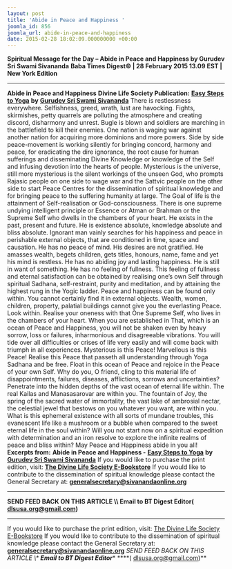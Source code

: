 ```yaml
---
layout: post
title: 'Abide in Peace and Happiness '
joomla_id: 856
joomla_url: abide-in-peace-and-happiness
date: 2015-02-28 18:02:09.000000000 +00:00
---
```

**Spiritual Message for the Day – Abide in Peace and Happiness by Gurudev Sri Swami Sivananda**
**Baba Times Digest© | 28 February 2015 13.09 EST | New York Edition**
* * *
**Abide in Peace and Happiness**
**Divine Life Society Publication:** [**Easy Steps to Yoga**](http://www.dlshq.org/books/es40.htm) **by** [**Gurudev Sri Swami Sivananda**](http://www.dlshq.org/saints/siva.htm)
There is restlessness everywhere. Selfishness, greed, wrath, lust are havocking. Fights, skirmishes, petty quarrels are polluting the atmosphere and creating discord, disharmony and unrest. Bugle is blown and soldiers are marching in the battlefield to kill their enemies. One nation is waging war against another nation for acquiring more dominions and more powers. Side by side peace-movement is working silently for bringing concord, harmony and peace, for eradicating the dire ignorance, the root cause for human sufferings and disseminating Divine Knowledge or knowledge of the Self and infusing devotion into the hearts of people. Mysterious is the universe, still more mysterious is the silent workings of the unseen God, who prompts Rajasic people on one side to wage war and the Sattvic people on the other side to start Peace Centres for the dissemination of spiritual knowledge and for bringing peace to the suffering humanity at large.
The Goal of life is the attainment of Self-realisation or God-consciousness. There is one supreme undying intelligent principle or Essence or Atman or Brahman or the Supreme Self who dwells in the chambers of your heart. He exists in the past, present and future. He is existence absolute, knowledge absolute and bliss absolute. Ignorant man vainly searches for his happiness and peace in perishable external objects, that are conditioned in time, space and causation. He has no peace of mind. His desires are not gratified. He amasses wealth, begets children, gets titles, honours, name, fame and yet his mind is restless. He has no abiding joy and lasting happiness. He is still in want of something. He has no feeling of fullness. This feeling of fullness and eternal satisfaction can be obtained by realising one’s own Self through spiritual Sadhana, self-restraint, purity and meditation, and by attaining the highest rung in the Yogic ladder.
Peace and happiness can be found only within. You cannot certainly find it in external objects. Wealth, women, children, property, palatial buildings cannot give you the everlasting Peace. Look within. Realise your oneness with that One Supreme Self, who lives in the chambers of your heart. When you are established in That, which is an ocean of Peace and Happiness, you will not be shaken even by heavy sorrow, loss or failures, inharmonious and disagreeable vibrations. You will tide over all difficulties or crises of life very easily and will come back with triumph in all experiences. Mysterious is this Peace! Marvellous is this Peace! Realise this Peace that passeth all understanding through Yoga Sadhana and be free. Float in this ocean of Peace and rejoice in the Peace of your own Self.
Why do you, O friend, cling to this material life of disappointments, failures, diseases, afflictions, sorrows and uncertainties? Penetrate into the hidden depths of the vast ocean of eternal life within. The real Kailas and Manasasarovar are within you. The fountain of Joy, the spring of the sacred water of immortality, the vast lake of ambrosial nectar, the celestial jewel that bestows on you whatever you want, are within you. What is this ephemeral existence with all sorts of mundane troubles, this evanescent life like a mushroom or a bubble when compared to the sweet eternal life in the soul within? Will you not start now on a spiritual expedition with determination and an iron resolve to explore the infinite realms of peace and bliss within?
May Peace and Happiness abide in you all!
**Excerpts from:**  **Abide in Peace and Happiness -** [**Easy Steps to Yoga**](http://www.dlshq.org/books/es40.htm) **by** [**Gurudev Sri Swami Sivananda**](http://www.dlshq.org/saints/siva.htm)
If you would like to purchase the print edition, visit: **[The Divine Life Society E-Bookstore](http://www.dlshq.org/download/download.htm)**
If you would like to contribute to the dissemination of spiritual knowledge please contact the General Secretary at: [](mailto:%20%3Cscript%20type=%27text/javascript%27%3E%20%3C%21--%20var%20prefix%20=%20%27ma%27%20+%20%27il%27%20+%20%27to%27;%20var%20path%20=%20%27hr%27%20+%20%27ef%27%20+%20%27=%27;%20var%20addy57016%20=%20%27generalsecretary%27%20+%20%27@%27;%20addy57016%20=%20addy57016%20+%20%27sivanandaonline%27%20+%20%27.%27%20+%20%27org%27;%20document.write%28%27%3Ca%20%27%20+%20path%20+%20%27%5C%27%27%20+%20prefix%20+%20%27:%27%20+%20addy57016%20+%20%27%5C%27%3E%27%29;%20document.write%28addy57016%29;%20document.write%28%27%3C%5C/a%3E%27%29;%20//--%3E%5Cn%20%3C/script%3E%3Cscript%20type=%27text/javascript%27%3E%20%3C%21--%20document.write%28%27%3Cspan%20style=%5C%27display:%20none;%5C%27%3E%27%29;%20//--%3E%20%3C/script%3EThis%20email%20address%20is%20being%20protected%20from%20spambots.%20You%20need%20JavaScript%20enabled%20to%20view%20it.%20%3Cscript%20type=%27text/javascript%27%3E%20%3C%21--%20document.write%28%27%3C/%27%29;%20document.write%28%27span%3E%27%29;%20//--%3E%20%3C/script%3E?subject=Contribution%20to%20Dissemination%20of%20Spiritual%20Knowledge) **generalsecretary@sivanandaonline.org**
****
**SEND FEED BACK ON THIS ARTICLE \\\ Email to BT Digest Editor[](mailto:%20%3Cscript%20type=%27text/javascript%27%3E%20%3C%21--%20var%20prefix%20=%20%27ma%27%20+%20%27il%27%20+%20%27to%27;%20var%20path%20=%20%27hr%27%20+%20%27ef%27%20+%20%27=%27;%20var%20addy72654%20=%20%27dlsusa.org%27%20+%20%27@%27;%20addy72654%20=%20addy72654%20+%20%27gmail%27%20+%20%27.%27%20+%20%27com%27;%20document.write%28%27%3Ca%20%27%20+%20path%20+%20%27%5C%27%27%20+%20prefix%20+%20%27:%27%20+%20addy72654%20+%20%27%5C%27%3E%27%29;%20document.write%28addy72654%29;%20document.write%28%27%3C%5C/a%3E%27%29;%20//--%3E%5Cn%20%3C/script%3E%3Cscript%20type=%27text/javascript%27%3E%20%3C%21--%20document.write%28%27%3Cspan%20style=%5C%27display:%20none;%5C%27%3E%27%29;%20//--%3E%20%3C/script%3EThis%20email%20address%20is%20being%20protected%20from%20spambots.%20You%20need%20JavaScript%20enabled%20to%20view%20it.%20%3Cscript%20type=%27text/javascript%27%3E%20%3C%21--%20document.write%28%27%3C/%27%29;%20document.write%28%27span%3E%27%29;%20//--%3E%20%3C/script%3E?subject=DLS%20Posts)( [dlsusa.org@gmail.com](mailto:dlsusa.org@gmail.com))**
* * *
  
If you would like to purchase the print edition, visit: [The Divine Life Society E-Bookstore](http://www.dlshq.org/download/download.htm)
If you would like to contribute to the dissemination of spiritual knowledge please contact the General Secretary at: **[generalsecretary@sivanandaonline.org](mailto:generalsecretary@sivanandaonline.org)**
**SEND FEED BACK ON THIS ARTICLE \\\**  **Email to BT Digest Editor**** [](mailto:%20%3Cscript%20type=%27text/javascript%27%3E%20%3C%21--%20var%20prefix%20=%20%27ma%27%20+%20%27il%27%20+%20%27to%27;%20var%20path%20=%20%27hr%27%20+%20%27ef%27%20+%20%27=%27;%20var%20addy72654%20=%20%27dlsusa.org%27%20+%20%27@%27;%20addy72654%20=%20addy72654%20+%20%27gmail%27%20+%20%27.%27%20+%20%27com%27;%20document.write%28%27%3Ca%20%27%20+%20path%20+%20%27%5C%27%27%20+%20prefix%20+%20%27:%27%20+%20addy72654%20+%20%27%5C%27%3E%27%29;%20document.write%28addy72654%29;%20document.write%28%27%3C%5C/a%3E%27%29;%20//--%3E%5Cn%20%3C/script%3E%3Cscript%20type=%27text/javascript%27%3E%20%3C%21--%20document.write%28%27%3Cspan%20style=%5C%27display:%20none;%5C%27%3E%27%29;%20//--%3E%20%3C/script%3EThis%20email%20address%20is%20being%20protected%20from%20spambots.%20You%20need%20JavaScript%20enabled%20to%20view%20it.%20%3Cscript%20type=%27text/javascript%27%3E%20%3C%21--%20document.write%28%27%3C/%27%29;%20document.write%28%27span%3E%27%29;%20//--%3E%20%3C/script%3E?subject=DLS%20Posts)****( [dlsusa.org@gmail.com](mailto:dlsusa.org@gmail.com))**  
